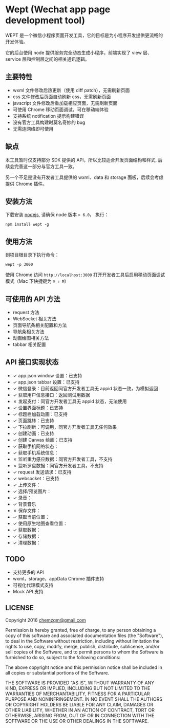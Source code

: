 # Wept (Wechat app page development tool)

WEPT 是一个微信小程序页面开发工具，它的目标是为小程序开发提供更流畅的开发体验。

它的后台使用 node 提供服务完全动态生成小程序，前端实现了 view 层、service
层和控制层之间的相关通讯逻辑。

## 主要特性

* wxml 文件修改后热更新（使用 diff patch），无需刷新页面
* css 文件修改后页面自动刷新 css，无需刷新页面
* javscript 文件修改后重加载相应页面，无需刷新页面
* 可使用 Chrome 移动页面调试，可在移动端体验
* 支持系统 notification 提示构建错误
* 没有官方工具构建时莫名奇妙的 bug
* 无需连网络即可使用

## 缺点

本工具暂时仅支持部分 SDK 提供的 API，所以比较适合开发页面结构和样式, 后续会完善这一部分与官方工具一致。

另一个不足是没有开发者工具提供的 wxml、data 和 storage 面板，后续会考虑提供 Chrome 插件。

## 安装方法

下载安装 [nodejs](https://nodejs.org), 请确保 node 版本 `> 6.0`， 执行：

    npm install wept -g

## 使用方法

到项目根目录下执行命令：

    wept -p 3000

使用 Chrome 访问 `http://localhost:3000` 打开开发者工具后启用移动页面调试模式（Mac 下快捷键为 `⌘ ⇧ M`）

## 可使用的 API 方法

* request 方法
* WebSocket 相关方法
* 页面导航条相关配置和方法
* 导航条相关方法
* 动画绘图相关方法
* tabbar 相关配置

## API 接口实现状态

* ✓ app.json window 设置：已支持
* ✓ app.json tabbar 设置：已支持
* ✓ 微信登录：目前返回同官方开发者工具无 appid 状态一致，为模拟返回
* ✓ 获取用户信息接口：返回测试用数据
* ✗ 发起支付：同官方开发者工具无 appid 状态，无法使用
* ✓ 设置界面标题：已支持
* ✓ 标题栏加载动画：已支持
* ✓ 页面跳转：已支持
* ✓ 下拉刷新：可调用，同官方开发者工具无任何效果
* ✓ 创建动画：已支持
* ✓ 创建 Canvas 绘画：已支持
* ✓ 获取手机网络状态：
* ✓ 获取手机系统信息：
* ✗ 监听重力感应数据：同官方开发者工具，不支持
* ✗ 监听罗盘数据：同官方开发者工具，不支持
* ✓ request 发送请求：已支持
* ✓ websocket：已支持
* ✓ 上传文件：
* ✓ 选择/预览图片：
* ✓ 录音：
* ✓ 背景音乐
* ✗ 保存文件：
* ✓ 获取当前位置：
* ✓ 使用原生地图查看位置：
* ✓ 获取数据：
* ✓ 存储数据：
* ✓ 清理数据：

## TODO

* 支持更多的 API
* wxml，storage，appData Chrome 插件支持
* 可视化代理模式支持
* Mock API 支持

## LICENSE

Copyright 2016 chemzqm@gmail.com

Permission is hereby granted, free of charge, to any person obtaining
a copy of this software and associated documentation files (the "Software"),
to deal in the Software without restriction, including without limitation
the rights to use, copy, modify, merge, publish, distribute, sublicense,
and/or sell copies of the Software, and to permit persons to whom the
Software is furnished to do so, subject to the following conditions:

The above copyright notice and this permission notice shall be included
in all copies or substantial portions of the Software.

THE SOFTWARE IS PROVIDED "AS IS", WITHOUT WARRANTY OF ANY KIND,
EXPRESS OR IMPLIED, INCLUDING BUT NOT LIMITED TO THE WARRANTIES
OF MERCHANTABILITY, FITNESS FOR A PARTICULAR PURPOSE AND NONINFRINGEMENT.
IN NO EVENT SHALL THE AUTHORS OR COPYRIGHT HOLDERS BE LIABLE FOR ANY CLAIM,
DAMAGES OR OTHER LIABILITY, WHETHER IN AN ACTION OF CONTRACT,
TORT OR OTHERWISE, ARISING FROM, OUT OF OR IN CONNECTION WITH THE SOFTWARE
OR THE USE OR OTHER DEALINGS IN THE SOFTWARE.
